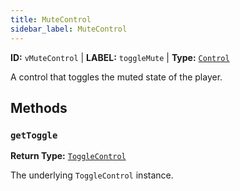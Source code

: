 ```yaml
---
title: MuteControl
sidebar_label: MuteControl
---
```


**ID:** `vMuteControl` | **LABEL:** `toggleMute` | **Type:** [`Control`](./control-interface.md)

A control that toggles the muted state of the player.

## Methods

### `getToggle`

**Return Type:** [`ToggleControl`](./toggle-control.md)

The underlying `ToggleControl` instance.
